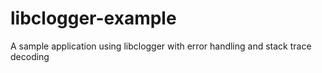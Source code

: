 # libclogger-example
A sample application using libclogger with error handling and stack trace decoding
